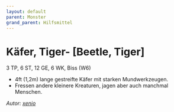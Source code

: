 ```yaml
---
layout: default
parent: Monster
grand_parent: Hilfsmittel
---
```


# Käfer, Tiger- [Beetle, Tiger]
3 TP, 6 ST, 12 GE, 6 WK, Biss (W6)
- 4ft (1,2m) lange gestreifte Käfer mit starken Mundwerkzeugen.
- Fressen andere kleinere Kreaturen, jagen aber auch manchmal Menschen.

*Autor: [xenio](https://xenioinabottle.blogspot.com)*
